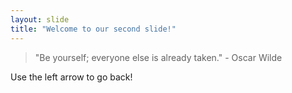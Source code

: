 ```yaml
---
layout: slide
title: "Welcome to our second slide!"
---
```

> "Be yourself; everyone else is already taken." - Oscar Wilde

Use the left arrow to go back!
